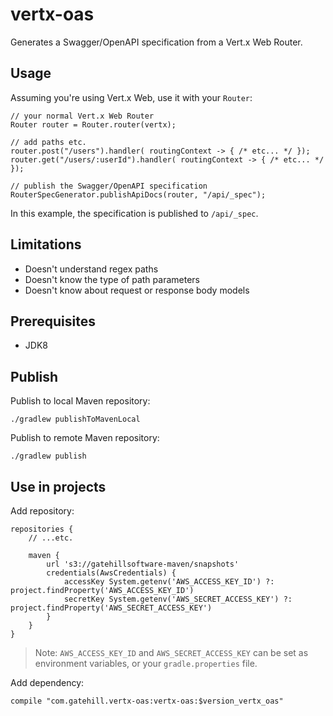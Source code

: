 # vertx-oas

Generates a Swagger/OpenAPI specification from a Vert.x Web Router.

## Usage

Assuming you're using Vert.x Web, use it with your `Router`:

```$java
// your normal Vert.x Web Router
Router router = Router.router(vertx);

// add paths etc.
router.post("/users").handler( routingContext -> { /* etc... */ });
router.get("/users/:userId").handler( routingContext -> { /* etc... */ });

// publish the Swagger/OpenAPI specification
RouterSpecGenerator.publishApiDocs(router, "/api/_spec");
```

In this example, the specification is published to `/api/_spec`.

## Limitations

- Doesn't understand regex paths
- Doesn't know the type of path parameters
- Doesn't know about request or response body models

## Prerequisites

- JDK8

## Publish

Publish to local Maven repository:

    ./gradlew publishToMavenLocal

Publish to remote Maven repository:

    ./gradlew publish

## Use in projects

Add repository:

    repositories {
        // ...etc.
        
        maven {
            url 's3://gatehillsoftware-maven/snapshots'
            credentials(AwsCredentials) {
                accessKey System.getenv('AWS_ACCESS_KEY_ID') ?: project.findProperty('AWS_ACCESS_KEY_ID')
                secretKey System.getenv('AWS_SECRET_ACCESS_KEY') ?: project.findProperty('AWS_SECRET_ACCESS_KEY')
            }
        }
    }
    
> Note: `AWS_ACCESS_KEY_ID` and `AWS_SECRET_ACCESS_KEY` can be set as environment variables, or your `gradle.properties` file.

Add dependency:

    compile "com.gatehill.vertx-oas:vertx-oas:$version_vertx_oas"  
